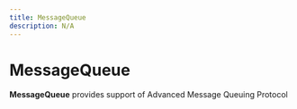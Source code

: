 ```yaml
---
title: MessageQueue
description: N/A
---
```


# MessageQueue

**MessageQueue** provides support of Advanced Message Queuing Protocol
